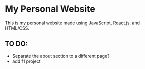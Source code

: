 # My Personal Website

This is my personal website made using JavaScript, React.js, and HTML/CSS.  

## TO DO:
- Separate the about section to a different page?
- add f1 project
